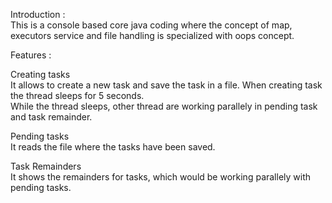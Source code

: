 Introduction : <br>
This is a console based core java coding where the concept of map, executors service and file handling is specialized with oops concept.

Features : <br>

Creating tasks<br>
It allows to create a new task and save the task in a file. When creating task the thread sleeps for  5 seconds. <br>While the thread sleeps, other thread are working parallely in pending task and task remainder.

Pending tasks<br>
It reads the file where the tasks have been saved.

Task Remainders<br>
It shows the remainders for tasks, which would be working parallely with pending tasks.
